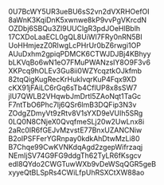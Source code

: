0U7BcWY5UR3ueBU6sS2vn2dVXRHOefOI
8aWnK3KqiDnK5xwnwe8kP9vvPgVKrcdN
OZDbj6SBQu3Zl9UUClgR3pdJOeHlBblh
17CXDoLaaECL0gQL8UiWI7FRy0nRN5BI
UoHHmjezZ0RIwgLcPHrUr0bZ6rwgi1OP
AUuDxhm2gpiqPDMCK6CTWJDJBj4KBhyy
bLKVqBo6wN1eO7FMuPWANzsIY8O9F3v6
XKPcq9hOLEv3Gu8ii0WZYcqztkOJkfmb
82tqQigKugRecKrHuklvqrKuP4Fqx9XD
cKX91jFAiLC6rGq6sTb4CflUP8x8sSW7
jlU7QWLB2VHqwbJmDrtl5ZAoNqt1TaGc
F7ntTbO6Phc7lj6QSr6lmB3DQFip3N3v
ZOdgZDmyVt9zRtv8V1sYXD9eVUIh5SRg
0LQ0N8CNjeX0QvqfmeSLj20w2UwLnx8i
2aRc0IR6fGEJvMzvstE77BnxUZANCNiw
B2oIPSFFerYGRnpay0kdkAhDtwMzLi80
B7Chqe99CwKVNKdqAgd2zgepWifrzaqj
NEmIjSV74G9FG9ddgTh62TyLR6fKsgcv
edl8QYdo2CWGTuwWXb9vDeWSqQGR5geB
xyyeQtBLSpRs4CWiLfpUhRSXCtXW88ao
